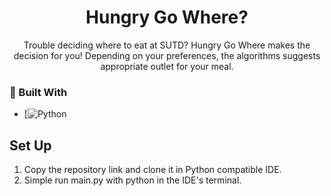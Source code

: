 <h1 align="center">Hungry Go Where?</h1>
  <p align="center">
    Trouble deciding where to eat at SUTD? Hungry Go Where makes the decision for you! Depending on your preferences, the algorithms suggests appropriate outlet for your meal.
  </p>
</div>

### 🚀 Built With

* [![Python](https://img.shields.io/badge/Python-3776AB?logo=python&logoColor=fff)

## Set Up
1. Copy the repository link and clone it in Python compatible IDE.
2. Simple run main.py with python in the IDE's terminal.
